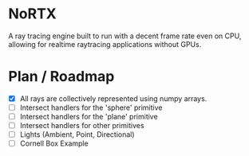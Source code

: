 # NoRTX
A ray tracing engine built to run with a decent frame rate even on CPU, allowing for realtime raytracing applications without GPUs.

# Plan / Roadmap
- [x] All rays are collectively represented using numpy arrays.
- [ ] Intersect handlers for the 'sphere' primitive
- [ ] Intersect handlers for the 'plane' primitive
- [ ] Intersect handlers for other primitives
- [ ] Lights (Ambient, Point, Directional)
- [ ] Cornell Box Example
